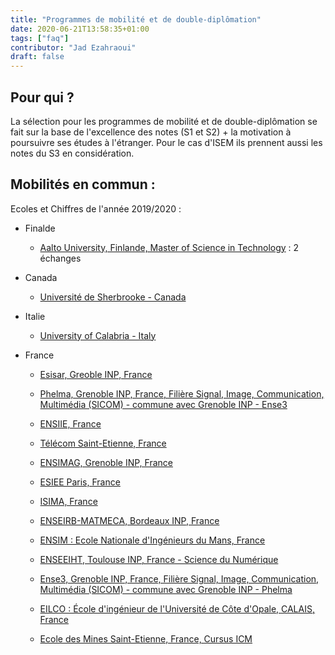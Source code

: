 ```yaml
---
title: "Programmes de mobilité et de double-diplômation"
date: 2020-06-21T13:58:35+01:00
tags: ["faq"]
contributor: "Jad Ezahraoui"
draft: false
---
```


## Pour qui ?

La sélection pour les programmes de mobilité et de double-diplômation se fait sur la base de l'excellence des notes (S1 et S2) + la motivation à poursuivre ses études à l'étranger. Pour le cas d'ISEM ils prennent aussi les notes du S3 en considération.

## Mobilités en commun : 

Ecoles et Chiffres de l'année 2019/2020 :

* Finalde 
    * [Aalto University, Finlande, Master of Science in Technology](https://www.aalto.fi/en) : 2 échanges

* Canada
    * [Université de Sherbrooke - Canada](https://www.usherbrooke.ca/international/fr/etudiants-internationaux/) 

* Italie
    * [University of Calabria - Italy](https://www.unical.it/portale/international/francese/) 

* France
    * [Esisar, Greoble INP, France](https://esisar.grenoble-inp.fr/fr/formation/cycle-ingenieur-1) 

    * [Phelma, Grenoble INP, France, Filière Signal, Image, Communication, Multimédia (SICOM) - commune avec Grenoble INP - Ense3](https://phelma.grenoble-inp.fr/fr/formation/ingenieur-de-grenoble-inp-phelma-filiere-signal-image-communication-multimedia-sicom#page-presentation) 

    * [ENSIIE, France](https://www.ensiie.fr/missions/venir/) 

    * [Télécom Saint-Etienne, France](https://www.telecom-st-etienne.fr/international/venir-etudier-a-telecom-saint-etienne/) 

    * [ENSIMAG, Grenoble INP, France](https://ensimag.grenoble-inp.fr/fr/international/venir-a-l-ensimag) 

    * [ESIEE Paris, France](https://www.esiee.fr/fr/international/accueil-etudiants-en-echanges) 

    * [ISIMA, France](https://www.isima.fr/ingénieur-isima/) 

    * [ENSEIRB-MATMECA, Bordeaux INP, France](https://esisar.grenoble-inp.fr/fr/formation/cycle-ingenieur-1) 

    * [ENSIM : Ecole Nationale d'Ingénieurs du Mans, France](http://ensim.univ-lemans.fr/fr/formations/specialite-informatique.html) 

    * [ENSEEIHT, Toulouse INP, France - Science du Numérique](http://www.enseeiht.fr/fr/formation/formation-ingenieur/departement-sn.html) 

    * [Ense3, Grenoble INP, France, Filière Signal, Image, Communication, Multimédia (SICOM) - commune avec Grenoble INP - Phelma](https://ense3.grenoble-inp.fr/fr/formation/ingenieur-de-grenoble-inp-ense3-filiere-signal-image-communication-multimedia-sicom) 

    * [EILCO : École d'ingénieur de l'Université de Côte d'Opale, CALAIS, France](https://www.eilco-ulco.fr/cycle-ingenieur-informatique/) 

    * [Ecole des Mines Saint-Etienne, France, Cursus ICM](https://www.mines-stetienne.fr) 


